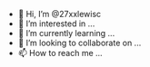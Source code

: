 - 👋 Hi, I’m @27xxlewisc
- 👀 I’m interested in ...
- 🌱 I’m currently learning ...
- 💞️ I’m looking to collaborate on ...
- 📫 How to reach me ...

<!---
27xxlewisc/27xxlewisc is a ✨ special ✨ repository because its `README.md` (this file) appears on your GitHub profile.
You can click the Preview link to take a look at your changes.
--->
